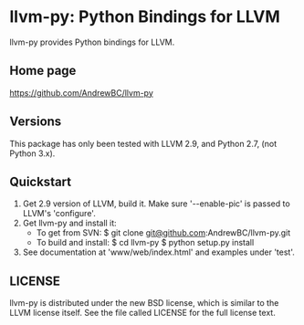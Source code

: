llvm-py: Python Bindings for LLVM
=================================

llvm-py provides Python bindings for LLVM.

Home page
---------

https://github.com/AndrewBC/llvm-py

Versions
--------

This package has only been tested with LLVM 2.9, and Python 2.7, (not Python 3.x).

Quickstart
----------

1.  Get 2.9 version of LLVM, build it. Make sure '--enable-pic' is passed to LLVM's 'configure'.
2.  Get llvm-py and install it:
    -  To get from SVN:
       $ git clone git@github.com:AndrewBC/llvm-py.git
    -  To build and install:
       $ cd llvm-py
       $ python setup.py install
3.  See documentation at 'www/web/index.html' and examples under 'test'.

LICENSE
-------

llvm-py is distributed under the new BSD license, which is similar to the LLVM license itself.
See the file called LICENSE for the full license text.
